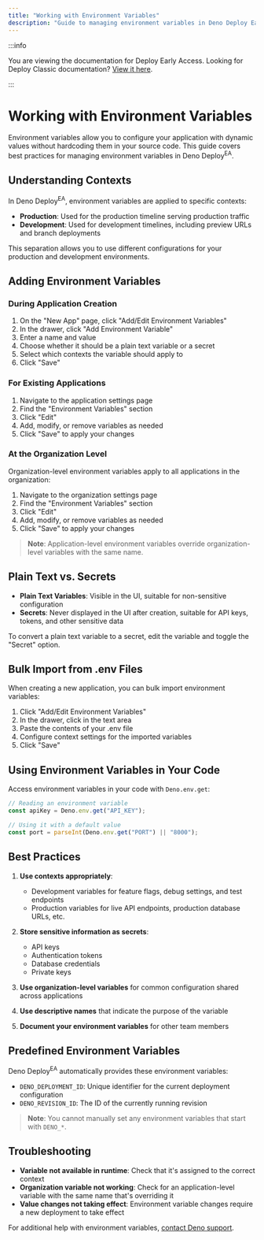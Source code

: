 ```yaml
---
title: "Working with Environment Variables"
description: "Guide to managing environment variables in Deno Deploy Early Access, including best practices for development and production contexts, organization-level variables, and secrets management."
---
```


:::info

You are viewing the documentation for Deploy Early Access. Looking for Deploy
Classic documentation? [View it here](/deploy/).

:::

# Working with Environment Variables

Environment variables allow you to configure your application with dynamic
values without hardcoding them in your source code. This guide covers best
practices for managing environment variables in Deno Deploy<sup>EA</sup>.

## Understanding Contexts

In Deno Deploy<sup>EA</sup>, environment variables are applied to specific
contexts:

- **Production**: Used for the production timeline serving production traffic
- **Development**: Used for development timelines, including preview URLs and
  branch deployments

This separation allows you to use different configurations for your production
and development environments.

## Adding Environment Variables

### During Application Creation

1. On the "New App" page, click "Add/Edit Environment Variables"
2. In the drawer, click "Add Environment Variable"
3. Enter a name and value
4. Choose whether it should be a plain text variable or a secret
5. Select which contexts the variable should apply to
6. Click "Save"

### For Existing Applications

1. Navigate to the application settings page
2. Find the "Environment Variables" section
3. Click "Edit"
4. Add, modify, or remove variables as needed
5. Click "Save" to apply your changes

### At the Organization Level

Organization-level environment variables apply to all applications in the
organization:

1. Navigate to the organization settings page
2. Find the "Environment Variables" section
3. Click "Edit"
4. Add, modify, or remove variables as needed
5. Click "Save" to apply your changes

> **Note**: Application-level environment variables override organization-level
> variables with the same name.

## Plain Text vs. Secrets

- **Plain Text Variables**: Visible in the UI, suitable for non-sensitive
  configuration
- **Secrets**: Never displayed in the UI after creation, suitable for API keys,
  tokens, and other sensitive data

To convert a plain text variable to a secret, edit the variable and toggle the
"Secret" option.

## Bulk Import from .env Files

When creating a new application, you can bulk import environment variables:

1. Click "Add/Edit Environment Variables"
2. In the drawer, click in the text area
3. Paste the contents of your .env file
4. Configure context settings for the imported variables
5. Click "Save"

## Using Environment Variables in Your Code

Access environment variables in your code with `Deno.env.get`:

```typescript
// Reading an environment variable
const apiKey = Deno.env.get("API_KEY");

// Using it with a default value
const port = parseInt(Deno.env.get("PORT") || "8000");
```

## Best Practices

1. **Use contexts appropriately**:
   - Development variables for feature flags, debug settings, and test endpoints
   - Production variables for live API endpoints, production database URLs, etc.

2. **Store sensitive information as secrets**:
   - API keys
   - Authentication tokens
   - Database credentials
   - Private keys

3. **Use organization-level variables** for common configuration shared across
   applications

4. **Use descriptive names** that indicate the purpose of the variable

5. **Document your environment variables** for other team members

## Predefined Environment Variables

Deno Deploy<sup>EA</sup> automatically provides these environment variables:

- `DENO_DEPLOYMENT_ID`: Unique identifier for the current deployment
  configuration
- `DENO_REVISION_ID`: The ID of the currently running revision

> **Note**: You cannot manually set any environment variables that start with
> `DENO_*`.

## Troubleshooting

- **Variable not available in runtime**: Check that it's assigned to the correct
  context
- **Organization variable not working**: Check for an application-level variable
  with the same name that's overriding it
- **Value changes not taking effect**: Environment variable changes require a
  new deployment to take effect

For additional help with environment variables,
[contact Deno support](../../support).
